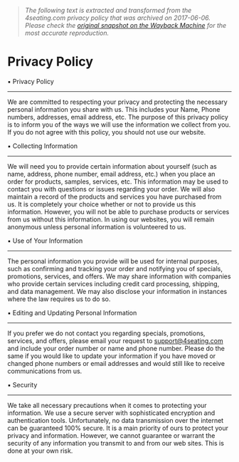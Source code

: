 > *The following text is extracted and transformed from the 4seating.com privacy policy that was archived on 2017-06-06. Please check the [original snapshot on the Wayback Machine](https://web.archive.org/web/20170606190559id_/https%3A//4seating.com/privacy_policy.htm) for the most accurate reproduction.*

# Privacy Policy

▪ Privacy Policy

* * *

We are committed to respecting your privacy and protecting the necessary personal information you share with us. This includes your Name, Phone numbers, addresses, email address, etc. The purpose of this privacy policy is to inform you of the ways we will use the information we collect from you. If you do not agree with this policy, you should not use our website.

▪ Collecting Information

* * *

We will need you to provide certain information about yourself (such as name, address, phone number, email address, etc.) when you place an order for products, samples, services, etc. This information may be used to contact you with questions or issues regarding your order. We will also maintain a record of the products and services you have purchased from us. It is completely your choice whether or not to provide us this information. However, you will not be able to purchase products or services from us without this information. In using our websites, you will remain anonymous unless personal information is volunteered to us.

▪ Use of Your Information

* * *

The personal information you provide will be used for internal purposes, such as confirming and tracking your order and notifying you of specials, promotions, services, and offers. We may share information with companies who provide certain services including credit card processing, shipping, and data management. We may also disclose your information in instances where the law requires us to do so.

▪ Editing and Updating Personal Information

* * *

If you prefer we do not contact you regarding specials, promotions, services, and offers, please email your request to [support@4seating.com](mailto:support@4seating.com) and include your order number or name and phone number. Please do the same if you would like to update your information if you have moved or changed phone numbers or email addresses and would still like to receive communications from us.

▪ Security

* * *

We take all necessary precautions when it comes to protecting your information. We use a secure server with sophisticated encryption and authentication tools. Unfortunately, no data transmission over the internet can be guaranteed 100% secure. It is a main priority of ours to protect your privacy and information. However, we cannot guarantee or warrant the security of any information you transmit to and from our web sites. This is done at your own risk.
